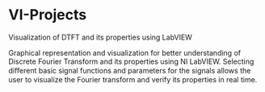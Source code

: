 # VI-Projects
Visualization of DTFT and its properties using LabVIEW

Graphical representation and visualization for better understanding of Discrete Fourier Transform and its properties using NI LabVIEW. Selecting diﬀerent basic signal functions and parameters for the signals allows the user to visualize the Fourier transform and verify its properties in real time.
